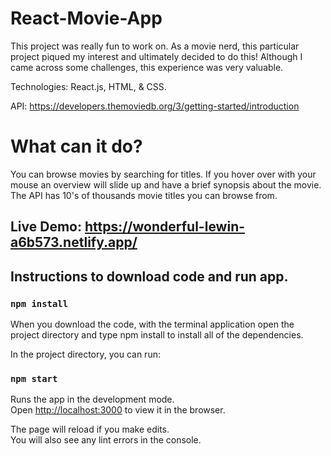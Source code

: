 # React-Movie-App

This project was really fun to work on. As a movie nerd, this particular project piqued my interest and ultimately decided to do this! Although I came across some challenges, this experience was very valuable.

Technologies: React.js, HTML, & CSS. 

API: https://developers.themoviedb.org/3/getting-started/introduction

# What can it do? 

You can browse movies by searching for titles. If you hover over with your mouse an overview will slide up and have a brief synopsis about the movie. The API has 10's of thousands movie titles you can browse from. 

## Live Demo: https://wonderful-lewin-a6b573.netlify.app/


## Instructions to download code and run app. 

### `npm install`

When you download the code, with the terminal application open the project directory and type npm install to install all of the dependencies.

In the project directory, you can run:

### `npm start`

Runs the app in the development mode.\
Open [http://localhost:3000](http://localhost:3000) to view it in the browser.

The page will reload if you make edits.\
You will also see any lint errors in the console.


